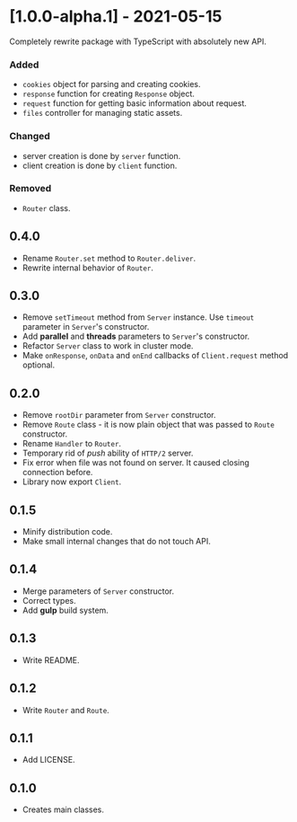 # [1.0.0-alpha.1] - 2021-05-15

Completely rewrite package with TypeScript with absolutely new API.

### Added 

- `cookies` object for parsing and creating cookies.
- `response` function for creating `Response` object.
- `request` function for getting basic information about request.
- `files` controller for managing static assets.

### Changed

- server creation is done by `server` function.
- client creation is done by `client` function.

### Removed

- `Router` class.

## 0.4.0

- Rename `Router.set` method to `Router.deliver`.
- Rewrite internal behavior of `Router`.

## 0.3.0

- Remove `setTimeout` method from `Server` instance. Use `timeout` parameter in `Server`'s constructor.
- Add **parallel** and **threads** parameters to `Server`'s constructor.
- Refactor `Server` class to work in cluster mode.
- Make `onResponse`, `onData` and `onEnd` callbacks of `Client.request` method optional.

## 0.2.0

- Remove `rootDir` parameter from `Server` constructor.
- Remove `Route` class - it is now plain object that was passed to `Route` constructor.
- Rename `Handler` to `Router`.
- Temporary rid of _push_ ability of `HTTP/2` server.
- Fix error when file was not found on server. It caused closing connection before.
- Library now export `Client`.

## 0.1.5

- Minify distribution code.
- Make small internal changes that do not touch API.

## 0.1.4

- Merge parameters of `Server` constructor.
- Correct types.
- Add **gulp** build system.

## 0.1.3

- Write README.

## 0.1.2

- Write `Router` and `Route`.

## 0.1.1

- Add LICENSE.

## 0.1.0

- Creates main classes.
